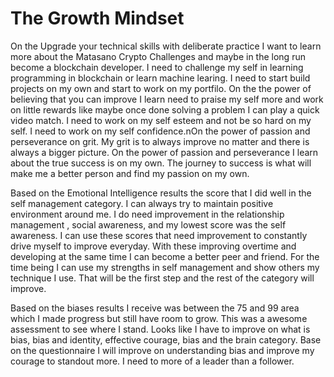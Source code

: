 # The Growth Mindset

On the Upgrade your technical skills with deliberate practice I want to learn more about the Matasano Crypto Challenges and maybe in the long run become a blockchain developer. I need to challenge my self in learning programming in blockchain or learn machine learing. I need to start build projects on my own and start to work on my portfilo. On the the power of believing that you can improve I learn need to praise my self more and work on little rewards like maybe once done solving a problem I can play a quick video match. I need to work on my self esteem and not be so hard on my self. I need to work on my self confidence.nOn the power of passion and perseverance on grit. My grit is to always improve no matter and there is always a bigger picture. On the power of passion and perseverance I learn about the true success is on my own. The journey to success is what will make me a better person and find my passion on my own.

Based on the Emotional Intelligence results the score that I did well in the self management category. I can always try to maintain positive environment around me. I do need improvement in the relationship management , social awareness, and my lowest score was the self awareness. I can use these scores that need improvement to constantly drive myself to improve everyday. With these improving overtime and developing at the same time I can become a better peer and friend. For the time being I can use my strengths in self management and show others my technique I use. That will be the first step and the rest of the category will improve.

Based on the biases results I receive was between the 75 and 99 area which I made progress but still have room to grow. This was a awesome assessment to see where I stand. Looks like I have to improve on what is bias, bias and identity, effective courage, bias and the brain category. Base on the questionnaire I will improve on understanding bias and improve my courage to standout more. I need to more of a leader than a follower.
